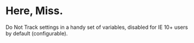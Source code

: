Here, Miss.
===

Do Not Track settings in a handy set of variables, disabled for IE 10+ users by default (configurable).
